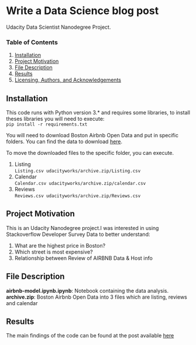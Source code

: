 # Write a Data Science blog post
Udacity Data Scientist Nanodegree Project.

### Table of Contents

1. [Installation](#installation)
2. [Project Motivation](#motivation)
3. [File Description](#files)
4. [Results](#results)
5. [Licensing, Authors, and Acknowledgements](#licensing)

## Installation <a name="installation"></a>

This code runs with Python version 3.* and requires some libraries, to install theses libraries you will need to execute: </br>
` pip install -r requirements.txt `

You will need to download Boston Airbnb Open Data and put in specific folders. You can find the data to download [here](https://www.kaggle.com/datasets/airbnb/boston/code?datasetId=395&sortBy=voteCount). </br>

To move the downloaded files to the specific folder, you can execute. </br>

1. Listing </br>
` Listing.csv udacityworks/archive.zip/Listing.csv `</br>
2. Calendar </br>
`Calendar.csv udacityworks/archive.zip/calendar.csv `</br>
3. Reviews </br>
`Reviews.csv udacityworks/archive.zip/Reviews.csv `</br>

## Project Motivation <a name="motivation"></a>

This is an Udacity Nanodegree project.I was interested in using Stackoverflow Developer Survey Data to better understand:</br>
1. What are the highest price in Boston? </br>
2. Which street is most expensive? </br>
3. Relationship between Review of AIRBNB Data & Host info </br>

## File Description <a name="files"></a>

**airbnb-model.ipynb.ipynb**: Notebook containing the data analysis. </br>
**archive.zip**: Boston Airbnb Open Data into 3 files which are listing, reviews and calendar </br>

## Results <a name="results"></a>
The main findings of the code can be found at the post available [here](https://medium.com/@arslnbatu/predicting-airbnb-prices-using-classification-methods-59fa4cda0e44)
